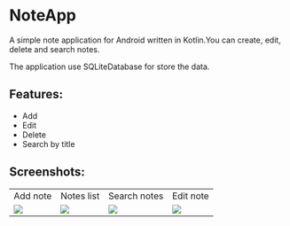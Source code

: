 # NoteApp
A simple note application for Android written in Kotlin.You can create, edit, delete and search notes.

The application use SQLiteDatabase for store the data.

## Features:
* Add
* Edit
* Delete
* Search by title
## Screenshots:
<table>
  <tr>
    <td>Add note</td>
     <td>Notes list</td>
     <td>Search notes</td>
     <td>Edit note</td>
  </tr>
  <tr>
    <td><img src="https://user-images.githubusercontent.com/67823654/87330399-d0ca9800-c538-11ea-8790-b88f9d56bb68.png"></td>
    <td><img src="https://user-images.githubusercontent.com/67823654/87330404-d1632e80-c538-11ea-9f59-db17f8f396e8.png"></td>
    <td><img src="https://user-images.githubusercontent.com/67823654/87330406-d1fbc500-c538-11ea-9f00-f66363e505f1.png"></td>
    <td><img src="https://user-images.githubusercontent.com/67823654/87331857-f9539180-c53a-11ea-955c-1bb427c80573.png"></td>
  </tr>
 </table>
